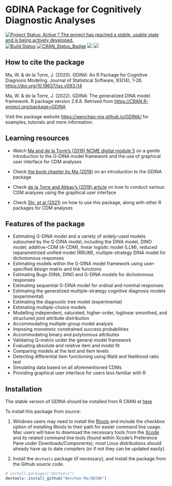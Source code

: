 
<!-- README.md is generated from README.Rmd. Please edit that file -->

# GDINA Package for Cognitively Diagnostic Analyses

[![Project Status: Active ? The project has reached a stable, usable
state and is being actively
developed.](https://www.repostatus.org/badges/latest/active.svg)](https://www.repostatus.org/)
[![Build
Status](https://travis-ci.org/Wenchao-Ma/GDINA.svg?branch=master)](https://travis-ci.org/Wenchao-Ma/GDINA)
[![CRAN_Status_Badge](http://www.r-pkg.org/badges/version/GDINA)](https://cran.r-project.org/package=GDINA)
[![](https://cranlogs.r-pkg.org/badges/GDINA?color=brightgreen)](https://cran.r-project.org/package=GDINA)
[![](http://cranlogs.r-pkg.org/badges/grand-total/GDINA?color=green)](https://cran.r-project.org/package=GDINA)

## How to cite the package

Ma, W. & de la Torre, J. (2020). GDINA: An R Package for Cognitive
Diagnosis Modeling. Journal of Statistical Software, 93(14), 1-26.
<https://doi.org/10.18637/jss.v093.i14>

Ma, W. & de la Torre, J. (2022). GDINA: The generalized DINA model
framework. R package version 2.8.8. Retrived from
<https://CRAN.R-project.org/package=GDINA>

Visit the package website <https://wenchao-ma.github.io/GDINA/> for
examples, tutorials and more information.

## Learning resources

-   Watch [Ma and de la Torre’s (2019) NCME digital module
    5](https://ncme.elevate.commpartners.com/) on a gentle introduction
    to the G-DINA model framework and the use of graphical user
    interface for CDM analyses

-   Check [the book chapter by
    Ma (2019)](https://doi.org/10.1007/978-3-030-05584-4_29) on an
    introduction to the GDINA package

-   Check [de la Torre and Akbay’s (2019) article](https://ejer.com.tr/)
    on how to conduct various CDM analyses using the graphical user
    interface

-   Check [Shi, et al (2021)](https://doi.org/10.3390/psych3040052) on
    how to use this package, along with other R packages for CDM
    analyses

## Features of the package

-   Estimating G-DINA model and a variety of widely-used models subsumed
    by the G-DINA model, including the DINA model, DINO model,
    additive-CDM (A-CDM), linear logistic model (LLM), reduced
    reparametrized unified model (RRUM), multiple-strategy DINA model
    for dichotomous responses
-   Estimating models within the G-DINA model framework using
    user-specified design matrix and link functions
-   Estimating Bugs-DINA, DINO and G-DINA models for dichotomous
    responses
-   Estimating sequential G-DINA model for ordinal and nominal responses
-   Estimating the generalized multiple-strategy cognitive diagnosis
    models (experimental)
-   Estimating the diagnostic tree model (experimental)
-   Estimating multiple-choice models
-   Modelling independent, saturated, higher-order, loglinear smoothed,
    and structured joint attribute distribution
-   Accommodating multiple-group model analysis
-   Imposing monotonic constrained success probabilities
-   Accommodating binary and polytomous attributes
-   Validating Q-matrix under the general model framework
-   Evaluating absolute and relative item and model fit
-   Comparing models at the test and item levels
-   Detecting differential item functioning using Wald and likelihood
    ratio test
-   Simulating data based on all aforementioned CDMs
-   Providing graphical user interface for users less familiar with R

## Installation

The stable version of GDINA should be installed from R CRAN at
[here](https://CRAN.R-project.org/package=GDINA)

To install this package from source:

1.  Windows users may need to install the
    [Rtools](https://CRAN.R-project.org/bin/windows/Rtools/) and include
    the checkbox option of installing Rtools to their path for easier
    command line usage. Mac users will have to download the necessary
    tools from the
    [Xcode](https://apps.apple.com/ca/app/xcode/id497799835?mt=12) and
    its related command line tools (found within Xcode’s Preference Pane
    under Downloads/Components); most Linux distributions should already
    have up to date compilers (or if not they can be updated easily).

2.  Install the `devtools` package (if necessary), and install the
    package from the Github source code.

``` r
# install.packages("devtools")
devtools::install_github("Wenchao-Ma/GDINA")
```
